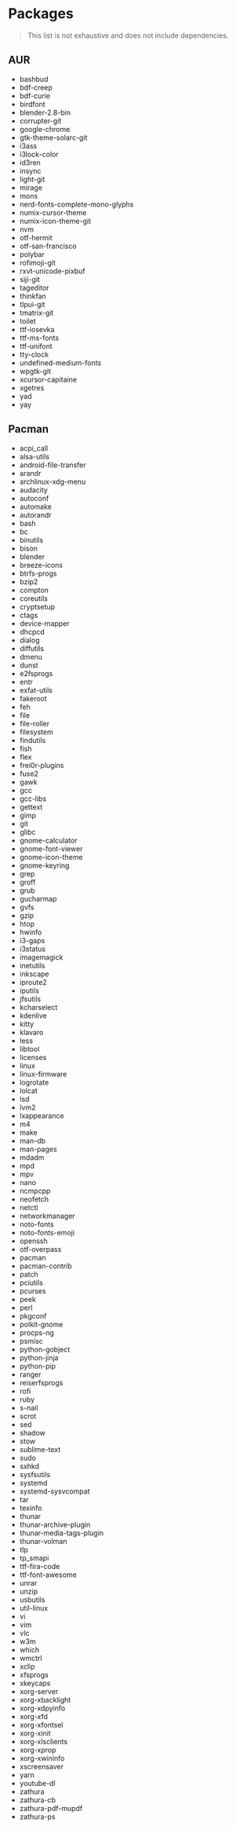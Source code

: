 # Packages

> This list is not exhaustive and does not include dependencies.

## AUR

- bashbud
- bdf-creep
- bdf-curie
- birdfont
- blender-2.8-bin
- corrupter-git
- google-chrome
- gtk-theme-solarc-git
- i3ass
- i3lock-color
- id3ren
- insync
- light-git
- mirage
- mons
- nerd-fonts-complete-mono-glyphs
- numix-cursor-theme
- numix-icon-theme-git
- nvm
- otf-hermit
- otf-san-francisco
- polybar
- rofimoji-git
- rxvt-unicode-pixbuf
- siji-git
- tageditor
- thinkfan
- tlpui-git
- tmatrix-git
- toilet
- ttf-iosevka
- ttf-ms-fonts
- ttf-unifont
- tty-clock
- undefined-medium-fonts
- wpgtk-git
- xcursor-capitaine
- xgetres
- yad
- yay

## Pacman

- acpi_call
- alsa-utils
- android-file-transfer
- arandr
- archlinux-xdg-menu
- audacity
- autoconf
- automake
- autorandr
- bash
- bc
- binutils
- bison
- blender
- breeze-icons
- btrfs-progs
- bzip2
- compton
- coreutils
- cryptsetup
- ctags
- device-mapper
- dhcpcd
- dialog
- diffutils
- dmenu
- dunst
- e2fsprogs
- entr
- exfat-utils
- fakeroot
- feh
- file
- file-roller
- filesystem
- findutils
- fish
- flex
- frei0r-plugins
- fuse2
- gawk
- gcc
- gcc-libs
- gettext
- gimp
- git
- glibc
- gnome-calculator
- gnome-font-viewer
- gnome-icon-theme
- gnome-keyring
- grep
- groff
- grub
- gucharmap
- gvfs
- gzip
- htop
- hwinfo
- i3-gaps
- i3status
- imagemagick
- inetutils
- inkscape
- iproute2
- iputils
- jfsutils
- kcharselect
- kdenlive
- kitty
- klavaro
- less
- libtool
- licenses
- linux
- linux-firmware
- logrotate
- lolcat
- lsd
- lvm2
- lxappearance
- m4
- make
- man-db
- man-pages
- mdadm
- mpd
- mpv
- nano
- ncmpcpp
- neofetch
- netctl
- networkmanager
- noto-fonts
- noto-fonts-emoji
- openssh
- otf-overpass
- pacman
- pacman-contrib
- patch
- pciutils
- pcurses
- peek
- perl
- pkgconf
- polkit-gnome
- procps-ng
- psmisc
- python-gobject
- python-jinja
- python-pip
- ranger
- reiserfsprogs
- rofi
- ruby
- s-nail
- scrot
- sed
- shadow
- stow
- sublime-text
- sudo
- sxhkd
- sysfsutils
- systemd
- systemd-sysvcompat
- tar
- texinfo
- thunar
- thunar-archive-plugin
- thunar-media-tags-plugin
- thunar-volman
- tlp
- tp_smapi
- ttf-fira-code
- ttf-font-awesome
- unrar
- unzip
- usbutils
- util-linux
- vi
- vim
- vlc
- w3m
- which
- wmctrl
- xclip
- xfsprogs
- xkeycaps
- xorg-server
- xorg-xbacklight
- xorg-xdpyinfo
- xorg-xfd
- xorg-xfontsel
- xorg-xinit
- xorg-xlsclients
- xorg-xprop
- xorg-xwininfo
- xscreensaver
- yarn
- youtube-dl
- zathura
- zathura-cb
- zathura-pdf-mupdf
- zathura-ps
